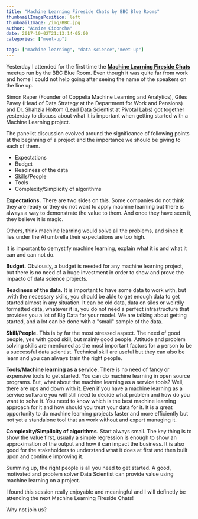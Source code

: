 ```yaml
---
title: "Machine Learning Fireside Chats by BBC Blue Rooms"
thumbnailImagePosition: left
thumbnailImage: /img/BBC.jpg
author: "Ainize Cidoncha"
date: 2017-10-02T21:13:14-05:00
categories: ["meet-up"]

tags: ["machine learning", "data science","meet-up"]
---
```




Yesterday I attended for the first time the [**Machine Learning Fireside Chats**](https://www.meetup.com/Machine-learning-Fireside-Talks/events/243484056/) meetup run by the BBC Blue Room. Even though it was quite far from work and home I could not help going after seeing the name of the speakers on the line up.

 <!--more-->
Simon Raper (Founder of Coppelia Machine Learning and Analytics), Giles Pavey (Head of Data Strategy at the Department for Work and Pensions) and Dr. Shahzia Holtom (Lead Data Scientist at Pivotal Labs) got together yesterday to discuss about what it is important when getting started with a Machine Learning project.


The panelist discussion evolved around the significance of following points at the beginning of a project and the importance we should be giving to each of them.

* Expectations
* Budget
* Readiness of the data
* Skills/People
* Tools
* Complexity/Simplicity of algorithms

**Expectations.** There are two sides on this. Some companies do not think they are ready or they do not want to apply machine learning but there is always a way to demonstrate the value to them. And once they have seen it, they believe it is magic.

Others, think machine learning would solve all the problems, and since it lies under the AI umbrella their expectations are too high.

It is important to demystify machine learning, explain what it is and what it can and can not do.

**Budget.** Obviously, a budget is needed for any machine learning project, but there is no need of a huge investment in order to show and prove the impacto of data science projects.

**Readiness of the data.** It is important to have some data to work with, but ,with the necessary skills, you should be able to get enough data to get started almost in any situation. It can be old data, data on silos or weirdly formatted data, whatever it is, you do not need a perfect infrastructure that provides you a lot of Big Data for your model. We are talking about getting started, and a lot can be done with a "small" sample of the data.

**Skill/People.** This is by far the most stressed aspect. The need of good people, yes with good skill, but mainly good people. Attitude and problem solving skills are mentioned as the most important factors for a person to be a successful data scientist. Technical skill are useful but they can also be learn and you can always train the right people.

**Tools/Machine learning as a service.** There is no need of fancy or expensive tools to get started. You can do machine learning in open source programs. But, what about the machine learning as a service tools? Well, there are ups and down with it. Even if you have a machine learning as a service software you will still need to decide what problem and how do you want to solve it. You need to know which is the best machine learning approach for it and how should you treat your data for it. It is a great opportunity to do machine learning projects faster and more efficiently but not yet a standalone tool that an work without and expert managing it. 



**Complexity/Simplicity of algorithms.** Start always small. The key thing is to show the value first, usually a simple regression is enough to show an approximation of the output and how it can impact the business. It is also good for the stakeholders to understand what it does at first and then built upon and continue improving it.


Summing up, the right people is all you need to get started. A good, motivated and problem solver Data Scientist can provide value using machine learning on a project.

I found this session really enjoyable and meaningful and I will definetly be attending the next Machine Learning Fireside Chats!

Why not join us?

